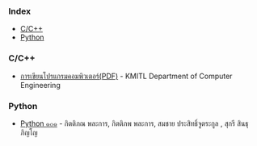 ### Index

* [C/C++](#C/C++)
* [Python](#python)

### C/C++

* [การเขียนโปรแกรมคอมพิวเตอร์(PDF)](http://www.ce.kmitl.ac.th/download.php?DOWNLOAD_ID=3429&database=subject_download) - KMITL Department of Computer Engineering

### Python

* [Python ๑๐๑](https://www.cp.eng.chula.ac.th/books/python101/) - กิตติภณ พละการ, กิตติภพ พละการ, สมชาย ประสิทธิ์จูตระกูล , สุกรี สินธุภิญโญ


